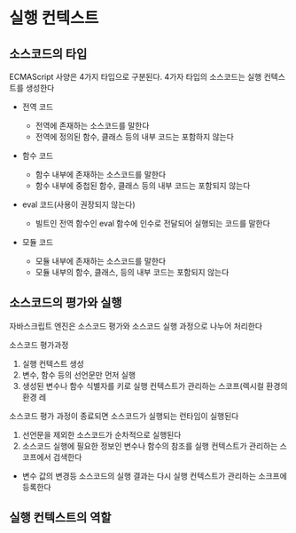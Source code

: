 # 실행 컨텍스트

## 소스코드의 타입
ECMAScript 사양은 4가지 타입으로 구분된다.
4가자 타입의 소스코드는 실행 컨텍스트를 생성한다

- 전역 코드
  - 전역에 존재하는 소스코드를 말한다
  - 전역에 정의된 함수, 클래스 등의 내부 코드는 포함하지 않는다

- 함수 코드
  - 함수 내부에 존재하는 소스코드를 말한다
  - 함수 내부에 중첩된 함수, 클래스 등의 내부 코드는 포함되지 않는다

- eval 코드(사용이 권장되지 않는다)
  - 빌트인 전역 함수인 eval 함수에 인수로 전달되어 실행되는 코드를 말한다

- 모듈 코드
  - 모듈 내부에 존재하는 소스코드를 말한다
  - 모듈 내부의 함수, 클래스, 등의 내부 코드는 포함되지 않는다


## 소스코드의 평가와 실행

자바스크립트 엔진은 소스코드 평가와 소스코드 실행 과정으로 나누어 처리한다

소스코드 평가과정
1. 실행 컨텍스트 생성
2. 변수, 함수 등의 선언문만 먼저 실행
3. 생성된 변수나 함수 식별자를 키로 실행 컨텍스트가 관리하는 스코프(렉시컬 환경의 환경 레

소스코드 평가 과정이 종료되면 소스코드가 실행되는 런타임이 실행된다
1. 선언문을 제외한 소스코드가 순차적으로 실행된다
2. 소스코드 실행에 필요한 정보인 변수나 함수의 참조를 실행 컨텍스트가 관리하는 스코프에서 검색한다
  - 변수 값의 변경등 소스코드의 실행 결과는 다시 실행 컨텍스트가 관리하는 소크프에 등록한다


## 실행 컨텍스트의 역할